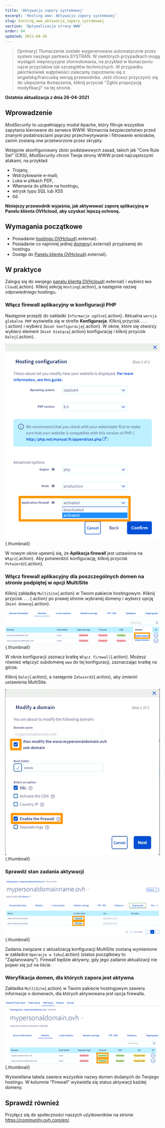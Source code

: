 ```yaml
---
title: 'Aktywacja zapory systemowej'
excerpt: 'Hosting www: Aktywacja zapory systemowej'
slug: hosting_www_aktywacja_zapory_systemowej
section: 'Optymalizacja strony WWW'
order: 04
updated: 2021-04-26
---
```


> [!primary]
> Tłumaczenie zostało wygenerowane automatycznie przez system naszego partnera SYSTRAN. W niektórych przypadkach mogą wystąpić nieprecyzyjne sformułowania, na przykład w tłumaczeniu nazw przycisków lub szczegółów technicznych. W przypadku jakichkolwiek wątpliwości zalecamy zapoznanie się z angielską/francuską wersją przewodnika. Jeśli chcesz przyczynić się do ulepszenia tłumaczenia, kliknij przycisk "Zgłóś propozycję modyfikacji" na tej stronie.
>

**Ostatnia aktualizacja z dnia 26-04-2021**

## Wprowadzenie 

*ModSecurity* to uzupełniający moduł Apache, który filtruje wszystkie zapytania kierowane do serwera WWW. Wzmacnia bezpieczeństwo przed znanymi podatnościami poprzez przechwytywanie i filtrowanie wniosków, zanim zostaną one przetworzone przez skrypty.

Wstępnie skonfigurowany zbiór podstawowych zasad, takich jak "Core Rule Set" (CRS), *ModSecurity* chroni Twoje strony WWW przed najczęstszymi atakami, na przykład:

- Trojany,
- Wstrzykiwanie e-maili,
- Luka w plikach PDF,
- Włamania do plików na hostingu,
- wtrysk typu SQL lub XSS
- itd.

**Niniejszy przewodnik wyjaśnia, jak aktywować zaporę aplikacyjną w Panelu klienta OVHcloud, aby uzyskać lepszą ochronę.**

## Wymagania początkowe

- Posiadanie [hostingu OVHcloud](https://www.ovhcloud.com/pl/web-hosting/){.external}.
- Posiadanie co najmniej jednej [domeny](https://www.ovhcloud.com/pl/domains/){.external} przypisanej do hostingu
- Dostęp do [Panelu klienta OVHcloud](https://www.ovh.com/auth/?action=gotomanager&from=https://www.ovh.pl/&ovhSubsidiary=pl){.external}.

## W praktyce

Zaloguj się do swojego [panelu klienta OVHcloud](https://www.ovh.com/auth/?action=gotomanager&from=https://www.ovh.pl/&ovhSubsidiary=pl){.external} i wybierz `Web Cloud`{.action}. Kliknij sekcję `Hosting`{.action}, a następnie nazwę odpowiedniego hostingu.

### Włącz firewall aplikacyjny w konfiguracji PHP

Następnie przejdź do zakładki `Informacje ogólne`{.action}. Aktualna `wersja globalna PHP` wyświetla się w strefie **Konfiguracja**. Kliknij przycisk `...`{.action} i wybierz `Zmień konfigurację`{.action}. W oknie, które się otworzy wybierz element `Zmień bieżącą`{.action} konfigurację i kliknij przycisk `Dalej`{.action}.

![managephpconfig](images/manage-php-config.png){.thumbnail}

W nowym oknie upewnij się, że **Aplikacja firewall** jest ustawiona na `Włącz`{.action}. Aby potwierdzić konfigurację, kliknij przycisk `Potwierdź`{.action}.

### Włącz firewall aplikacyjny dla poszczególnych domen na stronie podpiętej w opcji MultiSite

Kliknij zakładkę `MultiSite`{.action} w Twoim pakiecie hostingowym. Kliknij przycisk `...`{.action} po prawej stronie wybranej domeny i wybierz opcję `Zmień domenę`{.action}.

![zapalenie skóry](images/firewall-modify-multisite.png){.thumbnail}

W oknie konfiguracji zaznacz kratkę `Włącz firewall`{.action}. Możesz również włączyć subdomenę `www` do tej konfiguracji, zaznaczając kratkę na górze.

Kliknij `Dalej`{.action}, a następnie `Zatwierdź`{.action}, aby zmienić ustawienia MultiSite.

![modyfydomain](images/firewall-modify-domain.png){.thumbnail}

### Sprawdź stan zadania aktywacji

![zarządzanie w trakcie](images/firewal-ongoing-jobs.png){.thumbnail}

Zadania związane z aktualizacją konfiguracji MultiSite zostaną wymienione w zakładce `Operacje w toku`{.action} (status początkowy to "Zaplanowany"). Firewall będzie aktywny, gdy jego zadanie aktualizacji nie pojawi się już na liście.

### Weryfikacja domen, dla których zapora jest aktywna

Zakładka `MultiSite`{.action} w Twoim pakiecie hostingowym zawiera informacje o domenach, dla których aktywowana jest opcja firewalla.

![gerageenabled](images/firewall-enabled-multisite.png){.thumbnail}

Wyświetlana tabela zawiera wszystkie nazwy domen dodanych do Twojego hostingu. W kolumnie "Firewall" wyświetla się status aktywacji każdej domeny.

## Sprawdź również

Przyłącz się do społeczności naszych użytkowników na stronie <https://community.ovh.com/en/>.
